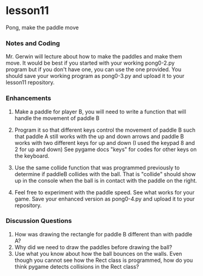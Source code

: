 # lesson11
Pong, make the paddle move

### Notes and Coding
Mr. Gerwin will lecture about how to make the paddles and make them move.  It would be best if you started with your working pong0-2.py program but if you don't have one, you can use the one provided.
You should save your working program as pong0-3.py and upload it to your lesson11 repository.

### Enhancements
1. Make a paddle for player B, you will need to write a function that will handle the movement of paddle B

2. Program it so that different keys control the movement of paddle B such that paddle A still works with the up and down arrows and paddle B works with two different keys for up and down (I used the keypad 8 and 2 for up and down)  See pygame docs "keys" for codes for other keys on the keyboard.

3. Use the same collide function that was programmed previously to determine if paddleB collides with the ball.  That is "collide" should show up in the console when the ball is in contact with the paddle on the right.

4. Feel free to experiment with the paddle speed.  See what works for your game.  Save your enhanced version as pong0-4.py and upload it to your repository.

### Discussion Questions
1. How was drawing the rectangle for paddle B different than with paddle A?
2. Why did we need to draw the paddles before drawing the ball?
3. Use what you know about how the ball bounces on the walls.  Even though you cannot see how the Rect class is programmed, how do you think pygame detects collisions in the Rect class?
